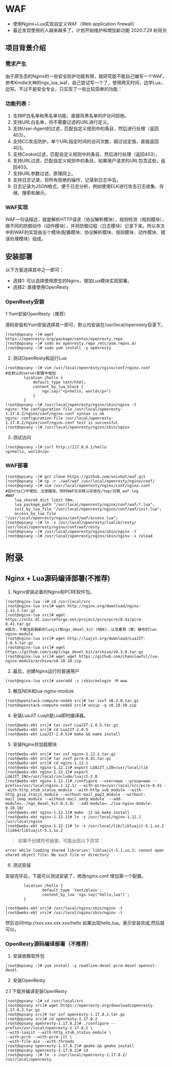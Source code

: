 # WAF 

- 使用Nginx+Lua实现自定义WAF（Web application firewall）
- 最近发现使用的人越来越多了，计划开始维护和增加新功能 2020.7.29 赵班长

## 项目背景介绍

### 需求产生

由于原生态的Nginx的一些安全防护功能有限，就研究能不能自己编写一个WAF，参考Kindle大神的ngx_lua_waf，自己尝试写一个了，使用两天时间，边学Lua，边写。不过不是安全专业，只实现了一些比较简单的功能：

### 功能列表：

1.	支持IP白名单和黑名单功能，直接将黑名单的IP访问拒绝。
2.	支持URL白名单，将不需要过滤的URL进行定义。
3.	支持User-Agent的过滤，匹配自定义规则中的条目，然后进行处理（返回403）。
4.	支持CC攻击防护，单个URL指定时间的访问次数，超过设定值，直接返回403。
5.	支持Cookie过滤，匹配自定义规则中的条目，然后进行处理（返回403）。
6.	支持URL过滤，匹配自定义规则中的条目，如果用户请求的URL包含这些，返回403。
7.	支持URL参数过滤，原理同上。
8.	支持日志记录，将所有拒绝的操作，记录到日志中去。
9.	日志记录为JSON格式，便于日志分析，例如使用ELK进行攻击日志收集、存储、搜索和展示。

### WAF实现

WAF一句话描述，就是解析HTTP请求（协议解析模块），规则检测（规则模块），做不同的防御动作（动作模块），并将防御过程（日志模块）记录下来。所以本文中的WAF的实现由五个模块(配置模块、协议解析模块、规则模块、动作模块、错误处理模块）组成。

## 安装部署

以下方案选择其中之一即可：

- 选择1: 可以选择使用原生的Nginx，增加Lua模块实现部署。
- 选择2: 直接使用OpenResty

### OpenResty安装

1 Yum安装OpenResty（推荐）

源码安装和Yum安装选择其一即可，默认均安装在/usr/local/openresty目录下。

```
[root@opsany ~]# wget https://openresty.org/package/centos/openresty.repo
[root@opsany ~]# sudo mv openresty.repo /etc/yum.repos.d/
[root@opsany ~]# sudo yum install -y openresty
```

2. 测试OpenResty和运行Lua

```
[root@opsany ~]# vim /usr/local/openresty/nginx/conf/nginx.conf
#在默认的server配置中增加
        location /hello {
            default_type text/html;
            content_by_lua_block {
                ngx.say("<p>hello, world</p>")
            }
        }
[root@opsany ~]# /usr/local/openresty/nginx/sbin/nginx -t
nginx: the configuration file /usr/local/openresty-1.17.8.2/nginx/conf/nginx.conf syntax is ok
nginx: configuration file /usr/local/openresty-1.17.8.2/nginx/conf/nginx.conf test is successful
[root@opsany ~]# /usr/local/openresty/nginx/sbin/nginx
```

3. 测试访问

```
[root@opsany ~]# curl http://127.0.0.1/hello
<p>hello, world</p>
```

### WAF部署

```
[root@opsany ~]# git clone https://github.com/unixhot/waf.git
[root@opsany ~]# cp -r ./waf/waf /usr/local/openresty/nginx/conf/
[root@opsany ~]# vim /usr/local/openresty/nginx/conf/nginx.conf
#在http{}中增加，注意路径，同时WAF日志默认存放在/tmp/日期_waf.log
#WAF
    lua_shared_dict limit 50m;
    lua_package_path "/usr/local/openresty/nginx/conf/waf/?.lua";
    init_by_lua_file "/usr/local/openresty/nginx/conf/waf/init.lua";
    access_by_lua_file "/usr/local/openresty/nginx/conf/waf/access.lua";
[root@opsany ~]# ln -s /usr/local/openresty/lualib/resty/ /usr/local/openresty/nginx/conf/waf/resty
[root@opsany ~]# /usr/local/openresty/nginx/sbin/nginx -t
[root@opsany ~]# /usr/local/openresty/nginx/sbin/nginx -s reload
```

# 附录

## Nginx + Lua源码编译部署(不推荐)

1. Nginx安装必备的Nginx和PCRE软件包。

```
[root@nginx-lua ~]# cd /usr/local/src
[root@nginx-lua src]# wget http://nginx.org/download/nginx-1.12.1.tar.gz
[root@nginx-lua src]# wget https://nchc.dl.sourceforge.net/project/pcre/pcre/8.41/pcre-8.41.tar.gz
#其次，下载当前最新的luajit和ngx_devel_kit (NDK)，以及春哥（章）编写的lua-nginx-module
[root@nginx-lua src]# wget http://luajit.org/download/LuaJIT-2.0.5.tar.gz
[root@nginx-lua src]# wget https://github.com/simpl/ngx_devel_kit/archive/v0.3.0.tar.gz
[root@nginx-lua src]# wget wget https://github.com/chaoslawful/lua-nginx-module/archive/v0.10.10.zip
```

2. 最后，创建Nginx运行的普通用户

```
[root@nginx-lua src]# useradd -s /sbin/nologin -M www
```

3. 解压NDK和lua-nginx-module
```
[root@openstack-compute-node5 src]# tar zxvf v0.3.0.tar.gz
[root@openstack-compute-node5 src]# unzip -q v0.10.10.zip
```

4. 安装LuaJIT
Luajit是Lua即时编译器。
```
[root@webs-ebt src]# tar zxvf LuaJIT-2.0.5.tar.gz 
[root@webs-ebt src]# cd LuaJIT-2.0.5
[root@webs-ebt LuaJIT-2.0.5]# make && make install
```

5. 安装Nginx并加载模块
```
[root@webs-ebt src]# tar zxf nginx-1.12.1.tar.gz
[root@webs-ebt src]# tar zxvf pcre-8.41.tar.gz 
[root@webs-ebt src]# cd nginx-1.12.1
[root@webs-ebt nginx-1.12.1]# export LUAJIT_LIB=/usr/local/lib
[root@webs-ebt nginx-1.12.1]# export LUAJIT_INC=/usr/local/include/luajit-2.0
[root@webs-ebt nginx-1.12.1]#./configure --user=www --group=www --prefix=/usr/local/nginx-1.12.1/ --with-pcre=/usr/local/src/pcre-8.41 --with-http_stub_status_module --with-http_sub_module --with-http_gzip_static_module --without-mail_pop3_module --without-mail_imap_module --without-mail_smtp_module  --add-module=../ngx_devel_kit-0.3.0/ --add-module=../lua-nginx-module-0.10.10/
[root@webs-ebt nginx-1.12.1]# make -j2 && make install
[root@webs-ebt nginx-1.12.1]# ln -s /usr/local/nginx-1.12.1 /usr/local/nginx
[root@webs-ebt nginx-1.12.1]# ln -s /usr/local/lib/libluajit-5.1.so.2 /lib64/libluajit-5.1.so.2
```

> 如果不创建符号链接，可能出现以下异常：
```
error while loading shared libraries: libluajit-5.1.so.2: cannot open shared object file: No such file or directory
```

6. 测试安装

安装完毕后，下面可以测试安装了，修改nginx.conf 增加第一个配置。

```
        location /hello {
                default_type 'text/plain';
                content_by_lua 'ngx.say("hello,lua")';
        }
 
[root@webs-ebt src]# /usr/local/nginx/sbin/nginx -t
[root@webs-ebt src]# /usr/local/nginx/sbin/nginx -t
```

然后访问http://xxx.xxx.xxx.xxx/hello 如果出现hello,lua。表示安装完成,然后就可以。


### OpenResty源码编译部署（不推荐）

1. 安装依赖软件包

```
[root@opsany ~]# yum install -y readline-devel pcre-devel openssl-devel
```

2. 安装OpenResty


2.1 下载并编译安装OpenResty

```
[root@opsany ~]# cd /usr/local/src
[root@opsany src]# wget https://openresty.org/download/openresty-1.17.8.2.tar.gz
[root@opsany src]# tar zxf openresty-1.17.8.2.tar.gz
[root@opsany src]# cd openresty-1.17.8.2
[root@opsany openresty-1.17.8.2]# ./configure --prefix=/usr/local/openresty-1.17.8.2 \
--with-luajit --with-http_stub_status_module \
--with-pcre --with-pcre-jit \
--with-file-aio --with-threads
[root@opsany openresty-1.17.8.2]# gmake && gmake install
[root@opsany openresty-1.17.8.2]# cd
[root@opsany ~]# ln -s /usr/local/openresty-1.17.8.2/ /usr/local/openresty
```
